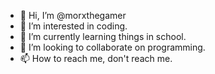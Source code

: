 - 👋 Hi, I’m @morxthegamer
- 👀 I’m interested in coding.
- 🌱 I’m currently learning things in school.
- 💞️ I’m looking to collaborate on programming.
- 📫 How to reach me, don't reach me.

<!---
morxthegamer/morxthegamer is a ✨ special ✨ repository because its `README.md` (this file) appears on your GitHub profile.
You can click the Preview link to take a look at your changes.
--->

